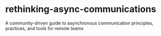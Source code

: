 # rethinking-async-communications
A community-driven guide to asynchronous communication principles, practices, and tools for remote teams
